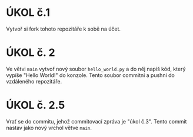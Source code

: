 # ÚKOL č.1

Vytvoř si fork tohoto repozitáře k sobě na účet.

# ÚKOL č. 2

Ve větvi `main` vytvoř nový soubor `hello_world.py` a do něj napiš kód, který vypíše "Hello World!" do konzole. Tento soubor commitni a pushni do vzdáleného repozitáře.

# ÚKOL č. 2.5

Vrať se do commitu, jehož commitovací zpráva je "úkol č.3". Tento commit nastav jako nový vrchol větve `main`.
